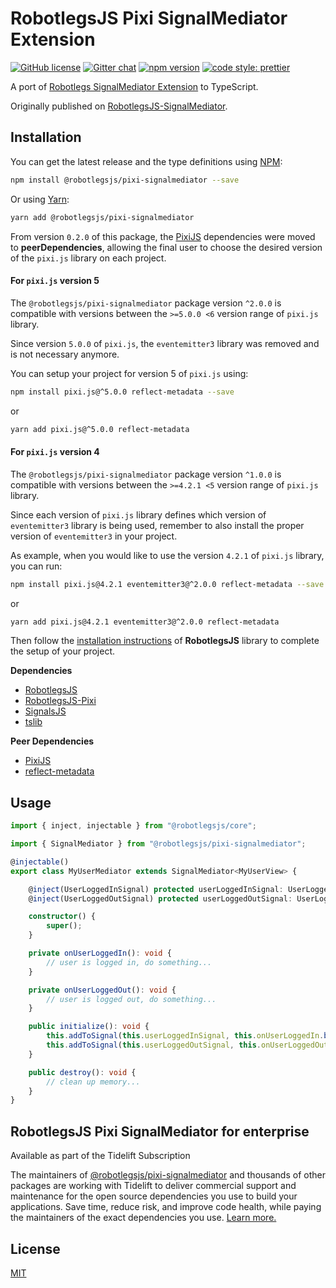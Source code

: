 # RobotlegsJS Pixi SignalMediator Extension

[![GitHub license](https://img.shields.io/badge/license-MIT-green.svg)](https://github.com/RobotlegsJS/Robotlegs/tree/master/packages/pixi-signalmediator/LICENSE)
[![Gitter chat](https://badges.gitter.im/RobotlegsJS/RobotlegsJS.svg)](https://gitter.im/RobotlegsJS/RobotlegsJS)
[![npm version](https://badge.fury.io/js/%40robotlegsjs%2Fpixi-signalmediator.svg)](https://badge.fury.io/js/%40robotlegsjs%2Fpixi-signalmediator)
[![code style: prettier](https://img.shields.io/badge/code_style-prettier-ff69b4.svg)](https://github.com/prettier/prettier)

A port of [Robotlegs SignalMediator Extension](https://github.com/MrDodson/robotlegs-extensions-SignalMediator) to TypeScript.

Originally published on [RobotlegsJS-SignalMediator](https://github.com/cuongdd2/RobotlegsJS-SignalMediator).

## Installation

You can get the latest release and the type definitions using [NPM](https://www.npmjs.com/):

```bash
npm install @robotlegsjs/pixi-signalmediator --save
```

Or using [Yarn](https://yarnpkg.com/en/):

```bash
yarn add @robotlegsjs/pixi-signalmediator
```

From version `0.2.0` of this package, the [PixiJS](https://github.com/pixijs/pixi.js) dependencies were moved to **peerDependencies**,
allowing the final user to choose the desired version of the `pixi.js` library on each project.

#### For `pixi.js` version 5

The `@robotlegsjs/pixi-signalmediator` package version `^2.0.0` is compatible with versions between the `>=5.0.0 <6` version range of `pixi.js` library.

Since version `5.0.0` of `pixi.js`, the `eventemitter3` library was removed and is not necessary anymore.

You can setup your project for version 5 of `pixi.js` using:

```bash
npm install pixi.js@^5.0.0 reflect-metadata --save
```

or

```bash
yarn add pixi.js@^5.0.0 reflect-metadata
```

#### For `pixi.js` version 4

The `@robotlegsjs/pixi-signalmediator` package version `^1.0.0` is compatible with versions between the `>=4.2.1 <5` version range of `pixi.js` library.

Since each version of `pixi.js` library defines which version of `eventemitter3` library is being used, remember to also install the proper version of `eventemitter3` in your project.

As example, when you would like to use the version `4.2.1` of `pixi.js` library, you can run:

```bash
npm install pixi.js@4.2.1 eventemitter3@^2.0.0 reflect-metadata --save
```

or

```bash
yarn add pixi.js@4.2.1 eventemitter3@^2.0.0 reflect-metadata
```

Then follow the [installation instructions](https://github.com/RobotlegsJS/Robotlegs/tree/master/packages/core#installation) of **RobotlegsJS** library to complete the setup of your project.

**Dependencies**

+ [RobotlegsJS](https://github.com/RobotlegsJS/Robotlegs/tree/master/packages/core)
+ [RobotlegsJS-Pixi](https://github.com/RobotlegsJS/Robotlegs/tree/master/packages/pixi)
+ [SignalsJS](https://github.com/RobotlegsJS/Robotlegs/tree/master/packages/signals)
+ [tslib](https://github.com/Microsoft/tslib)

**Peer Dependencies**

+ [PixiJS](https://github.com/pixijs/pixi.js)
+ [reflect-metadata](https://github.com/rbuckton/reflect-metadata)

## Usage

```typescript
import { inject, injectable } from "@robotlegsjs/core";

import { SignalMediator } from "@robotlegsjs/pixi-signalmediator";

@injectable()
export class MyUserMediator extends SignalMediator<MyUserView> {

    @inject(UserLoggedInSignal) protected userLoggedInSignal: UserLoggedInSignal;
    @inject(UserLoggedOutSignal) protected userLoggedOutSignal: UserLoggedOutSignal;

    constructor() {
        super();
    }

    private onUserLoggedIn(): void {
        // user is logged in, do something...
    }

    private onUserLoggedOut(): void {
        // user is logged out, do something...
    }

    public initialize(): void {
        this.addToSignal(this.userLoggedInSignal, this.onUserLoggedIn.bind(this));
        this.addToSignal(this.userLoggedOutSignal, this.onUserLoggedOut.bind(this));
    }

    public destroy(): void {
        // clean up memory...
    }
}
```

## RobotlegsJS Pixi SignalMediator for enterprise

Available as part of the Tidelift Subscription

The maintainers of [@robotlegsjs/pixi-signalmediator](https://github.com/RobotlegsJS/Robotlegs/tree/master/packages/pixi-signalmediator) and thousands of other packages are working with Tidelift to deliver commercial support and maintenance for the open source dependencies you use to build your applications. Save time, reduce risk, and improve code health, while paying the maintainers of the exact dependencies you use. [Learn more.](https://tidelift.com/subscription/pkg/npm-robotlegsjs-pixi-signalmediator?utm_source=npm-robotlegsjs-pixi-signalmediator&utm_medium=referral&utm_campaign=enterprise&utm_term=repo)

## License

[MIT](LICENSE)
